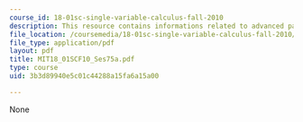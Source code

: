 ```yaml
---
course_id: 18-01sc-single-variable-calculus-fall-2010
description: This resource contains informations related to advanced partial fractions.
file_location: /coursemedia/18-01sc-single-variable-calculus-fall-2010/3b3d89940e5c01c44288a15fa6a15a00_MIT18_01SCF10_Ses75a.pdf
file_type: application/pdf
layout: pdf
title: MIT18_01SCF10_Ses75a.pdf
type: course
uid: 3b3d89940e5c01c44288a15fa6a15a00

---
```

None